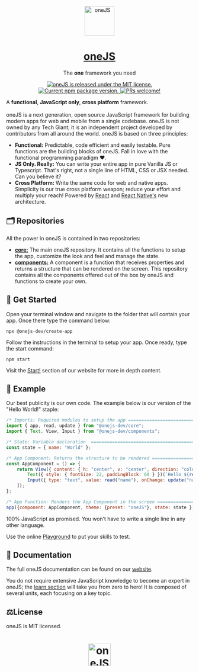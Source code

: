 
<div align="center">
  <img alt="oneJS" src="https://user-images.githubusercontent.com/98762998/210245869-21fdfcf0-4aff-41e3-a4c0-081505016f6d.svg" width="80px">
</div>
<!-- Title -->
<h1 align="center">
  <a href="https://oneJS.dev/">
    oneJS
  </a>
</h1>

<!-- Slogan -->
<p align="center">
  The <strong>one</strong> framework you need
</p>

<!-- Chip Cards -->
<p align="center">
  <!-- License -->
  <a href="https://github.com/onejs-dev/onejs-dev/blob/HEAD/LICENSE">
    <img src="https://img.shields.io/badge/license-MIT-blue.svg" alt="oneJS is released under the MIT license."/>
  </a>
  <!-- Npm Version -->
  <a href="https://www.npmjs.org/package/@onejs-dev/core">
    <img src="https://img.shields.io/npm/v/@onejs-dev/core?color=brightgreen&label=npm%20package" alt="Current npm package version." />
  </a>
  <!-- PRs -->
  <a href="https://reactnative.dev/docs/contributing">
    <img src="https://img.shields.io/badge/PRs-welcome-brightgreen.svg" alt="PRs welcome!" />
  </a>
</p>

A **functional**, **JavaScript only**, **cross platform** framework.
<br><br>
oneJS is a next generation, open source JavaScript framework for building modern apps for web and mobile from a single codebase. oneJS is not owned by any Tech Giant; it is an independent project developed by contributors from all around the world. oneJS is based on three principles:

- **Functional:** Predictable, code efficient and easily testable. Pure functions are the building blocks of oneJS. Fall in love with the functional programming paradigm ❤️.
- **JS Only. Really:** You can write your entire app in pure Vanilla JS or Typescript. That's right, not a single line of HTML, CSS or JSX needed. Can you believe it?
- **Cross Platform:** Write the same code for web and native apps. Simplicity is our true cross platform weapon; reduce your effort and multiply your reach! Powered by [React][react] and [React Native's][rn] new architecture.

[react]: https://reactjs.org/
[rn]: https://reactnative.dev/
## 🗂️ Repositories
All the power in oneJS is contained in two repositories:
- [**core:**][core] The main oneJS repository. It contains all the functions to setup the app, customize the look and feel and manage the state.
-	[**components:**][comp] A component is a function that receives properties and returns a structure that can be rendered on the screen. This repository contains all the components offered out of the box by oneJS and functions to create your own.

[core]: https://github.com/oneJS-dev/core
[comp]: https://github.com/oneJS-dev/components

## 🚀 Get Started

Open your terminal window and navigate to the folder that will contain your app. Once there type the command below:

```
npx @onejs-dev/create-app
```
Follow the instructions in the terminal to setup your app. Once ready, type the start command:
```
npm start
```
Visit the [Start!][start] section of our website for more in depth content.

[start]: https://onejs.dev/get-started

## 🧪 Example

Our best publicity is our own code. The example below is our version of the "Hello World!" staple:
```js
/* Imports: Required modules to setup the app ================================================== */
import { app, read, update } from "@onejs-dev/core";
import { Text, View, Input } from "@onejs-dev/components";

/* State: Variable declaration  ================================================================= */
const state = { name: "World" };

/* App Component: Returns the structure to be rendered ========================================== */
const AppComponent = () => {
    return View({ content: { h: "center", v: "center", direction: "column" } })([
        Text({ style: { fontSize: 22, paddingBlock: 60 } })(`Hello ${read("name")}!`),
        Input({ type: "text", value: read("name"), onChange: update("name") })
    ]);
};

/* App Function: Renders the App Component in the screen ======================================== */
app({component: AppComponent, theme: {preset: "oneJS"}, state: state });
```
100% JavaScript as promised. You won’t have to write a single line in any other language.

Use the online [Playground][play] to put your skills to test.

[play]: https://onejs.dev/playground

## 📖 Documentation

The full oneJS documentation can be found on our [website][docs].

You do not require extensive JavaScript knowledge to become an expert in oneJS; the [learn section][learn] will take you from zero to hero! It is composed of several units, each focusing on a key topic. 

[docs]: https://onejs.dev/docs
[learn]: https://onejs.dev/learn

## ⚖️License

oneJS is MIT licensed.

<div align="center">
  <h1></h1>
  <h1>
    <img alt="oneJS" src="https://user-images.githubusercontent.com/98762998/210245537-180314c5-51b1-4b01-b3b8-d02d50b77d73.svg" width="60px">
  </h1>
</div>
